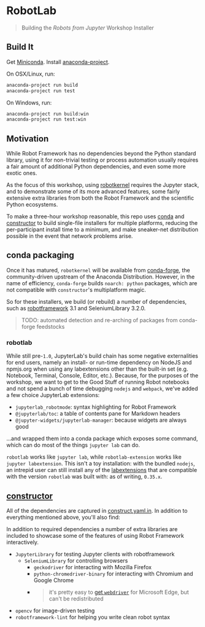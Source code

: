 # RobotLab

> Building the _Robots from Jupyter_ Workshop Installer


## Build It
Get [Miniconda][]. Install [anaconda-project][].

On OSX/Linux, run:
```bash
anaconda-project run build
anaconda-project run test
```

On Windows, run:
```bash
anaconda-project run build:win
anaconda-project run test:win
```

## Motivation

While Robot Framework has no dependencies beyond the Python standard library,
using it for non-trivial testing or process automation usually requires a fair
amount of additional Python dependencies, and even some more exotic ones.

As the focus of this workshop, using [robotkernel][] requires the Jupyter stack,
and to demonstrate some of its more advanced features, some fairly extensive
extra libraries from both the Robot Framework and the scientific Python ecosystems.

To make a three-hour workshop reasonable, this repo uses [conda][] and
[constructor][] to build single-file installers for multiple platforms, reducing
the per-participant install time to a minimum, and make sneaker-net distribution
possible in the event that network problems arise.


## conda packaging
Once it has matured, `robotkernel` will be available from [conda-forge][], the
community-driven upstream of the Anaconda Distribution.
However, in the name of efficiency, `conda-forge` builds `noarch: python`
packages, which are not compatible with `constructor`'s multiplatform magic.

So for these installers, we build (or rebuild) a number of dependencies, such
as [robotframework][] 3.1 and SeleniumLibrary 3.2.0.

> TODO: automated detection and re-arching of packages from conda-forge feedstocks

### robotlab
While still pre-`1.0`, JupyterLab's build chain has some negative externalities
for end users, namely an install- or run-time dependency on NodeJS and npmjs.org
when using any labextensions other than the built-in set (e.g. Notebook, Terminal,
Console, Editor, etc.). Because, for the purposes of the workshop, we want to
get to the Good Stuff of running Robot notebooks and not spend a bunch of time
debugging `nodejs` and `webpack`, we've added a few choice JupyterLab extensions:

- `jupyterlab_robotmode`: syntax highlighting for Robot Framework
- `@jupyterlab/toc`: a table of contents pane for Markdown headers
- `@jupyter-widgets/jupyterlab-manager`: because widgets are always good

...and wrapped them into a conda package which exposes some command, which can
do most of the things `jupyter lab` can do.

`robotlab` works like `jupyter lab`, while `robotlab-extension` works like
`jupyter labextension`. This isn't a toy installation: with the bundled `nodejs`,
an intrepid user can still install any of the [labextensions][] that are
compatible with the version `robotlab` was built with: as of writing, `0.35.x`.

## [constructor][]
All of the dependencies are captured in [construct.yaml.in][]. In addition to
everything mentioned above, you'll also find:

In addition to required dependencies a number of extra libraries are included to
showcase some of the features of using Robot Framework interactively.
- `JupyterLibrary` for testing Jupyter clients with robotframework
  - `SeleniumLibrary` for controlling browsers
    - `geckodriver` for interacting with Mozilla Firefox
    - `python-chromedriver-binary` for interacting with Chromium and Google Chrome
    - > it's pretty easy to [get `webdriver`][webdriver] for Microsoft Edge, but
        can't be redistributed
- `opencv` for image-driven testing
- `robotframework-lint` for helping you write clean robot syntax


[anaconda-project]: https://github.com/anaconda-platform/anaconda-project
[conda-forge]: https://github.com/conda-forge
[robotframework]: https://github.com/robotframework/robotframework
[conda]: https://github.com/conda/conda
[constructor]: https://github.com/conda/constructor
[construct.yaml.in]: ./constructor/construct.yaml.in
[labextensions]: https://www.npmjs.com/search?q=keywords:jupyterlab-extension
[Miniconda]: https://conda.io/miniconda.html
[robotkernel]: https://github.com/robots-from-jupyter/robotkernel
[webdriver]: https://developer.microsoft.com/en-us/microsoft-edge/tools/webdriver/#downloads
